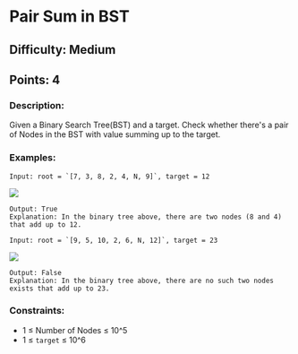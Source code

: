 # Pair Sum in BST
## Difficulty: Medium
## Points: 4
### Description:
Given a Binary Search Tree(BST) and a target. Check whether there's a pair of Nodes in the BST with value summing up to the target. 
### Examples:
```
Input: root = `[7, 3, 8, 2, 4, N, 9]`, target = 12  
```
<img src="https://media.geeksforgeeks.org/wp-content/uploads/20240821183540/bst.webp"><br>
```
Output: True  
Explanation: In the binary tree above, there are two nodes (8 and 4) that add up to 12.
```
```
Input: root = `[9, 5, 10, 2, 6, N, 12]`, target = 23  
```
<img src="https://media.geeksforgeeks.org/wp-content/uploads/20240821184007/bst-3.webp"><br>
```
Output: False  
Explanation: In the binary tree above, there are no such two nodes exists that add up to 23.
```

### Constraints:

- 1 ≤ Number of Nodes ≤ 10^5
- 1 ≤ `target` ≤ 10^6
